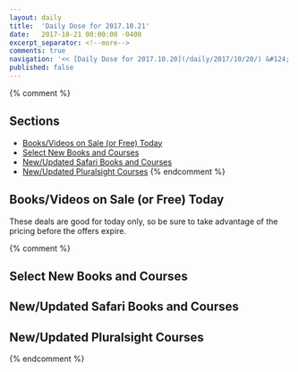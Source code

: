 ```yaml
---
layout: daily
title:  'Daily Dose for 2017.10.21'
date:   2017-10-21 00:00:00 -0400
excerpt_separator: <!--more-->
comments: true
navigation: '<< [Daily Dose for 2017.10.20](/daily/2017/10/20/) &#124; [Oct 2017](/daily/2017/10/) &#124; [2017](/daily/2017/) &#124; Daily Dose for 2017.10.22 >>'
published: false
---
```

{% comment %}
## Sections
* [Books/Videos on Sale (or Free) Today](#sale)
* [Select New Books and Courses](#select)
* [New/Updated Safari Books and Courses](#safari-new)
* [New/Updated Pluralsight Courses](#pluralsight-new)
{% endcomment %}

## <a name="sale"></a>Books/Videos on Sale (or Free) Today ##
These deals are good for today only, so be sure to take advantage of the pricing before the offers expire.

{% comment %}
## <a name="select"></a>Select New Books and Courses ##

## <a name="safari-new"></a>New/Updated Safari Books and Courses ## 

## <a name="pluralsight-new"></a>New/Updated Pluralsight Courses ## 
{% endcomment %}
